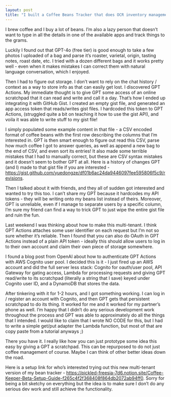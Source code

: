 ```yaml
---
layout: post
title: "I built a Coffee Beans Tracker that does OCR inventory management, with GPT and no code"
---
```


I brew coffee and I buy a lot of beans. I’m also a lazy person that doesn’t want to type in all the details in one of the available apps and track things to the grams.

Luckily I found out that GPT-4o (free tier) is good enough to take a few photos I uploaded of a bag and parse it’s roaster, varietal, origin, tasting notes, roast date, etc. I tried with a dozen different bags and it works pretty well - even when it makes mistakes I can correct them with natural language conversation, which I enjoyed.

Then I had to figure out storage. I don’t want to rely on the chat history / context as a way to store info as that can easily get lost. I discovered GPT Actions. My immediate thought is to give GPT some access of an online scratchpad that it can read and write and call it a day. That’s how I ended up integrating it with GitHub Gist. I created an empty gist file, and generated an app access token that reads/writes gist files. I hardcoded this token to GPT Actions, (struggled quite a bit on teaching it how to use the gist API), and voila it was able to write stuff to my gist file!

I simply populated some example content in that file - a CSV encoded format of coffee beans with the first row describing the columns that I’m interested in. GPT is then smart enough to figure out read this CSV, parse how much coffee I got to answer queries, as well as append a new bag to the end of CSV, and even sort its entries! It also made some terrible mistakes that I had to manually correct, but these are CSV syntax mistakes and it doesn’t seem to bother GPT at all. Here is a history of changes GPT (and I) made to that gist file if you are interested - https://gist.github.com/yuedongze/df01b6ac24da9446097fee595806f5c9/revisions.

Then I talked about it with friends, and they all of sudden got interested and wanted to try this too. I can’t share my GPT because it hardcodes my API tokens - they will be writing onto my beans list instead of theirs. Moreover, GPT is unreliable, even if I manage to separate users by a specific column, I’m sure my friend can find a way to trick GPT to just wipe the entire gist file and ruin the fun.

Last weekend I was thinking about how to make this multi-tenant. I think GPT Actions attaches some user identifier on each request but I’m not so sure whether it’s reliable. Then I found that you can also do OAuth in GPT Actions instead of a plain API token - ideally this should allow users to log in to their own account and claim their own piece of storage somewhere.

I found a blog post from OpenAI about how to authenticate GPT Actions with AWS Cognito user pool. I decided this is it - I just fired up an AWS account and did the full server less stack: Cognito for oauth/user pool, API Gateway for gating access, Lambda for processing requests and giving GPT read/write to its scratchpad (literally a string that I save) keyed under Cognito user ID, and a DynamoDB that stores the data.

After tinkering with it for 1-2 hours, and I got something working. I can log in / register an account with Cognito, and then GPT gets that persistent scratchpad to do its thing. It worked for me and it worked for my partner’s phone as well. I’m happy that I didn’t do any serious development work throughout the process and GPT was able to approximately do all the things that I intended. I would like to claim that I wrote NO CODE for this, but I had to write a simple get/put adapter the Lambda function, but most of that are copy paste from a tutorial anyways ;)

There you have it. I really like how you can just prototype some idea this easy by giving a GPT a scratchpad. This can be repurposed to do not just coffee management of course. Maybe I can think of other better ideas down the road.

Here is a setup link for who’s interested trying out this new multi-tenant version of my bean tracker - https://pickled-freesia-7d6.notion.site/Coffee-Keeper-Beta-Setup-Guide-f265c4f2f368408f864db2072ab94ff0. Sorry for being a bit sketchy on everything but the idea is to make sure I don’t do any serious dev work and still achieve the functionality.
